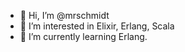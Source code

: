 - 👋 Hi, I’m @mrschmidt
- 👀 I’m interested in Elixir, Erlang, Scala
- 🌱 I’m currently learning Erlang.

<!---
mrschmidt/mrschmidt is a ✨ special ✨ repository because its `README.md` (this file) appears on your GitHub profile.
You can click the Preview link to take a look at your changes.
--->
